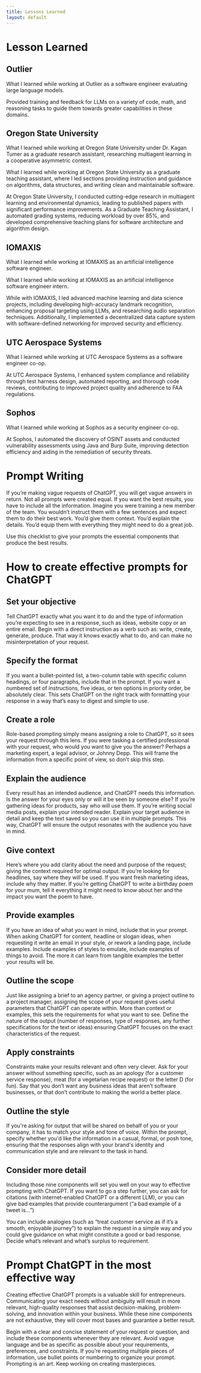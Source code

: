 ```yaml
---
title: Lessons Learned
layout: default
---
```


# Lesson Learned

## Outlier

What I learned while working at Outlier as a software engineer evaluating large language models.

Provided training and feedback for LLMs on a variety of code, math, and reasoning tasks to guide them towards greater capabilities in these domains.

## Oregon State University

What I learned while working at Oregon State University under Dr. Kagan Tumer as a graduate research assistant, researching multiagent learning in a cooperative asymmetric context.

What I learned while working at Oregon State University as a graduate teaching assistant, where I led sections providing instruction and guidance on algorithms, data structures, and writing clean and maintainable software.

At Oregon State University, I conducted cutting-edge research in multiagent learning and environmental dynamics, leading to published papers with significant performance improvements. As a Graduate Teaching Assistant, I automated grading systems, reducing workload by over 85\%, and developed comprehensive teaching plans for software architecture and algorithm design.

## IOMAXIS

What I learned while working at IOMAXIS as an artificial intelligence software engineer.

What I learned while working at IOMAXIS as an artificial intelligence software engineer intern.

While with IOMAXIS, I led advanced machine learning and data science projects, including developing high-accuracy landmark recognition, enhancing proposal targeting using LLMs, and researching audio separation techniques. Additionally, I implemented a decentralized data capture system with software-defined networking for improved security and efficiency.

## UTC Aerospace Systems

What I learned while working at UTC Aerospace Systems as a software engineer co-op.

At UTC Aerospace Systems, I enhanced system compliance and reliability through test harness design, automated reporting, and thorough code reviews, contributing to improved project quality and adherence to FAA regulations.

## Sophos

What I learned while working at Sophos as a security engineer co-op.

At Sophos, I automated the discovery of OSINT assets and conducted vulnerability assessments using Java and Burp Suite, improving detection efficiency and aiding in the remediation of security threats.

# Prompt Writing

If you’re making vague requests of ChatGPT, you will get vague answers in return. Not all prompts were created equal. If you want the best results, you have to include all the information. Imagine you were training a new member of the team. You wouldn’t instruct them with a few sentences and expect them to do their best work. You’d give them context. You’d explain the details. You’d equip them with everything they might need to do a great job.

Use this checklist to give your prompts the essential components that produce the best results.

# How to create effective prompts for ChatGPT

## Set your objective

Tell ChatGPT exactly what you want it to do and the type of information you’re expecting to see in a response, such as ideas, website copy or an entire email. Begin with a direct instruction as a verb such as: write, create, generate, produce. That way it knows exactly what to do, and can make no misinterpretation of your request.

## Specify the format

If you want a bullet-pointed list, a two-column table with specific column headings, or four paragraphs, include that in the prompt. If you want a numbered set of instructions, five ideas, or ten options in priority order, be absolutely clear. This sets ChatGPT on the right track with formatting your response in a way that’s easy to digest and simple to use.

## Create a role

Role-based prompting simply means assigning a role to ChatGPT, so it sees your request through this lens. If you were tasking a certified professional with your request, who would you want to give you the answer? Perhaps a marketing expert, a legal advisor, or Johnny Depp. This will frame the information from a specific point of view, so don’t skip this step.

## Explain the audience

Every result has an intended audience, and ChatGPT needs this information. Is the answer for your eyes only or will it be seen by someone else? If you’re gathering ideas for products, say who will use them. If you’re writing social media posts, explain your intended reader. Explain your target audience in detail and keep the text saved so you can use it in multiple prompts. This way, ChatGPT will ensure the output resonates with the audience you have in mind.

## Give context

Here’s where you add clarity about the need and purpose of the request; giving the context required for optimal output. If you’re looking for headlines, say where they will be used. If you want fresh marketing ideas, include why they matter. If you’re getting ChatGPT to write a birthday poem for your mum, tell it everything it might need to know about her and the impact you want the poem to have.

## Provide examples

If you have an idea of what you want in mind, include that in your prompt. When asking ChatGPT for content, headline or slogan ideas, when requesting it write an email in your style, or rework a landing page, include examples. Include examples of styles to emulate, include examples of things to avoid. The more it can learn from tangible examples the better your results will be.

## Outline the scope

Just like assigning a brief to an agency partner, or giving a project outline to a project manager, assigning the scope of your request gives useful parameters that ChatGPT can operate within. More than context or examples, this sets the requirements for what you want to see. Define the nature of the output (number of responses, type of responses, any further specifications for the text or ideas) ensuring ChatGPT focuses on the exact characteristics of the request.

## Apply constraints

Constraints make your results relevant and often very clever. Ask for your answer without something specific, such as an apology (for a customer service response), meat (for a vegetarian recipe request) or the letter D (for fun). Say that you don’t want any business ideas that aren’t software businesses, or that don’t contribute to making the world a better place.

## Outline the style

If you're asking for output that will be shared on behalf of you or your company, it has to match your style and tone of voice. Within the prompt, specify whether you'd like the information in a casual, formal, or posh tone, ensuring that the responses align with your brand's identity and communication style and are relevant to the task in hand.

## Consider more detail

Including those nine components will set you well on your way to effective prompting with ChatGPT. If you want to go a step further, you can ask for citations (with internet-enabled ChatGPT or a different LLM), or you can give bad examples that provide counterargument (“a bad example of a tweet is…”)

You can include analogies (such as “treat customer service as if it’s a smooth, enjoyable journey”) to explain the request in a simple way and you could give guidance on what might constitute a good or bad response. Decide what’s relevant and what’s surplus to requirement.

# Prompt ChatGPT in the most effective way

Creating effective ChatGPT prompts is a valuable skill for entrepreneurs. Communicating your exact needs without ambiguity will result in more relevant, high-quality responses that assist decision-making, problem-solving, and innovation within your business. While these nine components are not exhaustive, they will cover most bases and guarantee a better result.

Begin with a clear and concise statement of your request or question, and include these components whenever they are relevant. Avoid vague language and be as specific as possible about your requirements, preferences, and constraints. If you’re requesting multiple pieces of information, use bullet points or numbering to organize your prompt. Prompting is an art. Keep working on creating masterpieces.
